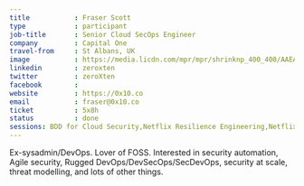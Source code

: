 ```yaml
---
title           : Fraser Scott
type            : participant
job-title       : Senior Cloud SecOps Engineer
company         : Capital One
travel-from     : St Albans, UK
image           : https://media.licdn.com/mpr/mpr/shrinknp_400_400/AAEAAQAAAAAAAAZTAAAAJGZkODVlMTQ4LTdlNWQtNDk0OC04NzYxLTY2ODliNjEwNGVlZQ.jpg
linkedin        : zeroxten
twitter         : zeroXten
facebook        :
website         : https://0x10.co
email           : fraser@0x10.co
ticket          : 5x8h
status          : done
sessions: BDD for Cloud Security,Netflix Resilience Engineering,Netflix Security Automation,Women in Cyber,Threat Modeling Scaling,Security Champions Threat Modeling,Threat Modeling Tools,Writing Security Tests,Securing the CI Pipeline,Threat Modeling Templates,Agile Practices for Security Teams,Threat Modeling Diagramming Techniques,AppSec SOC Monitoring Visualisation,Integrating Security into an Spotify Model,Using Security Risks to Measure Agile Practices
---
```


Ex-sysadmin/DevOps. Lover of FOSS. Interested in security automation, Agile security, Rugged DevOps/DevSecOps/SecDevOps, security at scale, threat modelling, and lots of other things.
